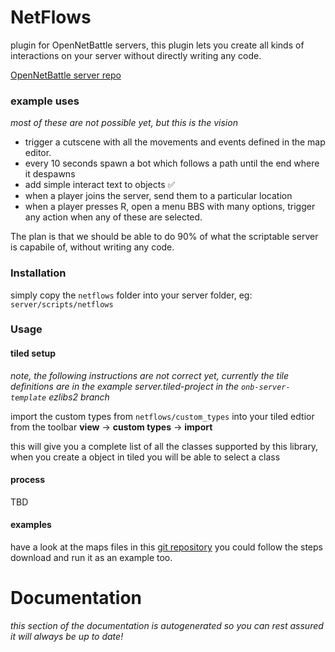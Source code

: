 # NetFlows
plugin for OpenNetBattle servers, this plugin lets you create all kinds of interactions on your server without directly writing any code.

[OpenNetBattle server repo](https://github.com/TheMaverickProgrammer/Scriptable-OpenNetBattle-Server)

### example uses
*most of these are not possible yet, but this is the vision*
- trigger a cutscene with all the movements and events defined in the map editor.
- every 10 seconds spawn a bot which follows a path until the end where it despawns
- add simple interact text to objects ✅
- when a player joins the server, send them to a particular location
- when a player presses R, open a menu BBS with many options, trigger any action when any of these are selected.

The plan is that we should be able to do 90% of what the scriptable server is capabile of, without writing any code.

### Installation
simply copy the `netflows` folder into your server folder, eg: `server/scripts/netflows`

### Usage
#### tiled setup
*note, the following instructions are not correct yet, currently the tile definitions are in the example server.tiled-project in the `onb-server-template` ezlibs2 branch*

import the custom types from `netflows/custom_types` into your tiled edtior from the toolbar **view** -> **custom types** -> **import**

this will give you a complete list of all the classes supported by this library, when you create a object in tiled you will be able to select a class

#### process
TBD

#### examples
have a look at the maps files in this [git repository](https://github.com/Keristero/onb-server-template/tree/ezlibs2)
you could follow the steps download and run it as an example too.

# Documentation
*this section of the documentation is autogenerated so you can rest assured it will always be up to date!*
